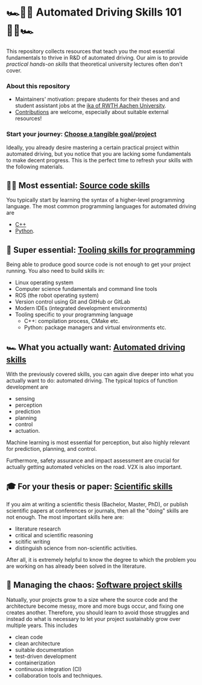 # 🏎️👨‍💻  Automated Driving Skills 101 👩‍💻🏎️ 

This repository collects resources that teach you the most essential fundamentals to thrive in R&D of automated driving. Our aim is to provide *practical hands-on skills* that theoretical university lectures often don't cover. 

### <!-- ℹ️ --> About this repository

- Maintainers' motivation: prepare students for their theses and and student assistant jobs at the [ika of RWTH Aachen University](https://github.com/ika-rwth-aachen).
- [Contributions](Contributing.md) are welcome, especially about suitable external resources!


###  <!--🏁 --> Start your journey: [Choose a tangible goal/project](projects/Projects.md)

Ideally, you already desire mastering a certain practical project within automated driving, but you notice that you are lacking some fundamentals to make decent progress. This is the perfect time to refresh your skills with the following materials. 

## 👩‍💻 Most essential: [Source code skills](source_code_skills/Source_code_skills.md)

You typically start by learning the syntax of a higher-level programming language. The most common programming languages for automated driving are
- [C++](source_code_skills/C++.md)
- [Python](source_code_skills/Python.md). 


## 🔧 Super essential: [Tooling skills for programming](basic_tooling_skills/Basic_tooling_skills.md)

Being able to produce good source code is not enough to get your project running. You also need to build skills in:
- Linux operating system
- Computer science fundamentals and command line tools
- ROS (the robot operating system)
- Version control using Git and GitHub or GitLab
- Modern IDEs (integrated development environments)
- Tooling specific to your programming language
  - C++: compilation process, CMake etc. 
  - Python: package managers and virtual environments etc.


## 🏎️ What you actually want: [Automated driving skills](automated_driving_skills/Automated_Driving_Skills.md) 
With the previously covered skills, you can again dive deeper into what you actually want to do: automated driving. The typical topics of function development are 
- sensing
- perception
- prediction
- planning
- control
- actuation. 

Machine learning is most essential for perception, but also highly relevant for prediction, planning, and control.

Furthermore, safety assurance and impact assessment are crucial for actually getting automated vehicles on the road. V2X is also important.

## 🎓 For your thesis or paper: [Scientific skills](scientific_skills/Scientific_skills.md)
If you aim at writing a scientific thesis (Bachelor, Master, PhD), or publish scientific papers at conferences or journals, then all the "doing" skills are not enough. The most important skills here are:
- literature research
- critical and scientific reasoning
- scitific writing
- distinguish science from non-scientific activities.

After all, it is extremely helpful to know the degree to which the problem you are working on has already been solved in the literature. 

## 🧠 Managing the chaos: [Software project skills](software_project_skills/Software_project_skills.md)

Natually, your projects grow to a size where the source code and the architecture become messy, more and more bugs occur, and fixing one creates another. Therefore, you should learn to avoid those struggles and instead do what is necessary to let your project sustainably grow over multiple years. This includes 
- clean code
- clean architecture
- suitable documentation
- test-driven development
- containerization
- continuous integration (CI)
- collaboration tools and techniques. 


<!-- emoji help: https://gist.github.com/rxaviers/7360908 -->

